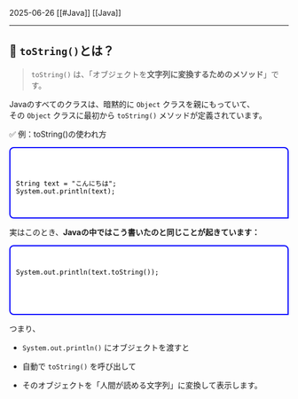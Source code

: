 2025-06-26
[[#Java]]
[[Java]]

---
## 🔷 `toString()`とは？

> `toString()` は、「オブジェクトを**文字列に変換するためのメソッド**」です。

Javaのすべてのクラスは、暗黙的に `Object` クラスを親にもっていて、  
その `Object` クラスに最初から `toString()` メソッドが定義されています。

✅ 例：toString()の使われ方

<div style="
  border: 2px solid blue;
  background-color: white;
  padding: 10px; 
  border-radius: 8px 8px 0px 8px;
  color: black;
  font-family: monospace;
  white-space: pre;
">
<pre><code>
String text = "こんにちは";
System.out.println(text); 
</code></pre>
</div>

実はこのとき、**Javaの中ではこう書いたのと同じことが起きています：**

<div style="
  border: 2px solid blue;
  background-color: white;
  padding: 10px; 
  border-radius: 8px 8px 0px 8px;
  color: black;
  font-family: monospace;
  white-space: pre;
">
<pre><code>System.out.println(text.toString());

</code></pre>
</div>

つまり、

- `System.out.println()` にオブジェクトを渡すと
    
- 自動で `toString()` を呼び出して
    
- そのオブジェクトを「人間が読める文字列」に変換して表示します。

